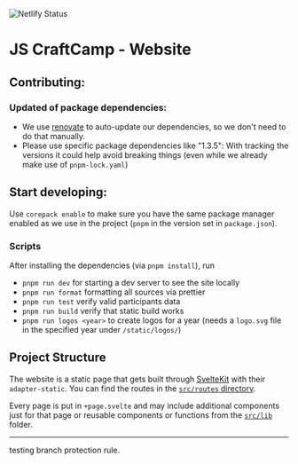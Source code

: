![Netlify Status](https://api.netlify.com/api/v1/badges/429e37ea-5a85-45d5-8845-e3dad61e63be/deploy-status?branch=main)

# JS CraftCamp - Website

## Contributing:

### Updated of package dependencies:

- We use [renovate](https://www.mend.io/free-developer-tools/renovate/) to auto-update our dependencies, so we don't need to do that manually.
- Please use specific package dependencies like "1.3.5": With tracking the versions it could help avoid breaking things (even while we already make use of `pnpm-lock.yaml`)

## Start developing:

Use `corepack enable` to make sure you have the same package manager enabled as we use in the project (`pnpm` in the version set in `package.json`).

### Scripts

After installing the dependencies (via `pnpm install`), run

- `pnpm run dev` for starting a dev server to see the site locally
- `pnpm run format` formatting all sources via prettier
- `pnpm run test` verify valid participants data
- `pnpm run build` verify that static build works
- `pnpm run logos <year>` to create logos for a year (needs a `logo.svg` file in the specified year under `/static/logos/`)

## Project Structure

The website is a static page that gets built through [SvelteKit](https://kit.svelte.dev/) with their `adapter-static`. You can find the routes in the [`src/routes` directory](./src/routes).

Every page is put in `+page.svelte` and may include additional components just for that page or reusable components or functions from the [`src/lib`](./src/lib) folder.

---

testing branch protection rule.
